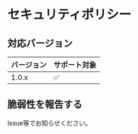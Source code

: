 # セキュリティポリシー

## 対応バージョン

|バージョン| サポート対象        |
| ------- | ------------------ |
| 1.0.x   | :white_check_mark: |

## 脆弱性を報告する

Issue等でお知らせください。
